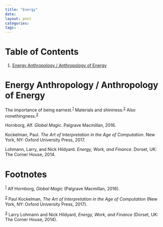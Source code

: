 ```yaml
---
title: "Energy"
date: 
layout: post
categories: 
tags: 
---
```


# Table of Contents

1.  [Energy Anthropology / Anthropology of Energy](#energy-anthropology-anthropology-of-energy)


<a id="energy-anthropology-anthropology-of-energy"></a>

# Energy Anthropology / Anthropology of Energy

The importance of being earnest.<sup><a id="fnr.1" class="footref" href="#fn.1">1</a></sup> Materials and shininess.<sup><a id="fnr.2" class="footref" href="#fn.2">2</a></sup>
Also nonethingness.<sup><a id="fnr.3" class="footref" href="#fn.3">3</a></sup>

<a id="org0a3fadc"></a>

<a id="orga7a2b7b"></a>
Hornborg, Alf. *Global Magic*. Palgrave Macmillan, 2016.

<a id="orgf9369f9"></a>
Kockelman, Paul. *The Art of Interpretation in the Age of Computation*.
New York, NY: Oxford University Press, 2017.

<a id="org3d02375"></a>
Lohmann, Larry, and Nick Hildyard. *Energy, Work, and Finance*. Dorset,
UK: The Corner House, 2014.

# Footnotes

<sup><a id="fn.1" href="#fnr.1">1</a></sup> Alf Hornborg, *Global Magic* (Palgrave Macmillan, 2016).

<sup><a id="fn.2" href="#fnr.2">2</a></sup> Paul Kockelman, *The Art of Interpretation in the Age of
Computation* (New York, NY: Oxford University Press, 2017).

<sup><a id="fn.3" href="#fnr.3">3</a></sup> Larry Lohmann and Nick Hildyard, *Energy, Work, and Finance*
(Dorset, UK: The Corner House, 2014).

